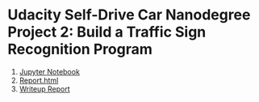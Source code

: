 # Udacity Self-Drive Car Nanodegree Project 2: Build a Traffic Sign Recognition Program

1. [Jupyter Notebook](https://github.com/lingyun-wu/CarND-Project-02/blob/master/Traffic_Sign_Classifier.ipynb)
2. [Report.html](https://github.com/lingyun-wu/CarND-Project-02/blob/master/report.html)
3. [Writeup Report](https://github.com/lingyun-wu/CarND-Project-02/blob/master/writeup.md)
